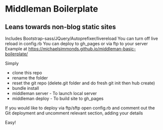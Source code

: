 # Middleman Boilerplate
## Leans towards non-blog static sites

Includes Bootstrap-sass/JQuery/Autoprefixer/livereload
You can turn off live reload in config.rb
You can deploy to gh_pages or via ftp to your server
Example at https://michaelsimmonds.github.io/middleman-basic-boilerplate/

Simply
* clone this repo
* rename the folder
* reset the git repo (delete.git folder and do fresh git init then hub create)
* bundle install
* middleman server - To launch local server
* middleman deploy - To build site to gh_pages

If you would like to deploy via ftp/sftp open config.rb and comment out the Git deployment and uncomment relevant section, adding your details



Easy!

